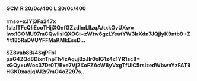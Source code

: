 #### GCM R 20/0c/400 L 20/0c/400
**rmso+xJYj3Fa247x**<br/>**1sIzITFeQIiEooTHjjXQnfGZzdlmLllzqA/txkOvUXw=**<br/>**lwx1COMU97mCQwlislQXOCi+zWtw6gzLYeutYW3IrXdn7JQjIyK9ntb9+ZYt185RaDVUYFFMaKMkEssD...**<br/><br/>
**SZ8vab8B/4SqPFb1**<br/>**paG4ZQd8DixnTnpTh4zAqujBzJlr0xIG1z4c1YR1sc8=**<br/>**xGQy+uWoc37Dr0T/Bxe7Vj2XoFZAcW8yVxgTfUlC5rsizedWbwnYzFAT9HGK0xadjqVJ2r7mO4oZ297s...**